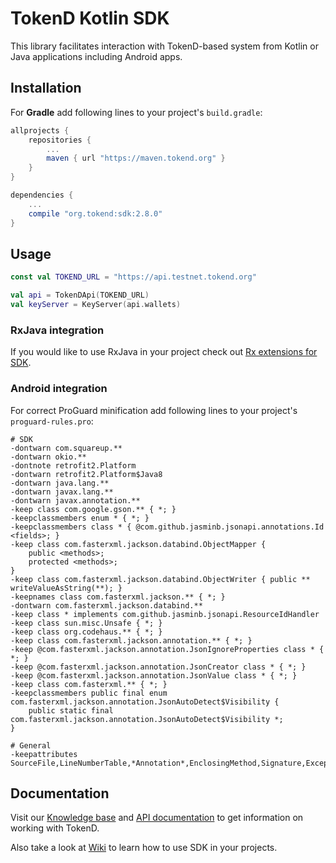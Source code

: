 # TokenD Kotlin SDK

This library facilitates interaction with TokenD-based system from Kotlin or Java applications including Android apps.

## Installation

For **Gradle** add following lines to your project's `build.gradle`:
```groovy
allprojects {
    repositories {
        ...
        maven { url "https://maven.tokend.org" }
    }
}

dependencies {
    ...
    compile "org.tokend:sdk:2.8.0"
}

```

## Usage
```kotlin
const val TOKEND_URL = "https://api.testnet.tokend.org"

val api = TokenDApi(TOKEND_URL)
val keyServer = KeyServer(api.wallets)
```

### RxJava integration
If you would like to use RxJava in your project check out [Rx extensions for SDK](https://github.com/tokend/kotlin-sdk-rx-extensions).

### Android integration
For correct ProGuard minification add following lines to your project's `proguard-rules.pro`:
```proguard
# SDK
-dontwarn com.squareup.**
-dontwarn okio.**
-dontnote retrofit2.Platform
-dontwarn retrofit2.Platform$Java8
-dontwarn java.lang.**
-dontwarn javax.lang.**
-dontwarn javax.annotation.**
-keep class com.google.gson.** { *; }
-keepclassmembers enum * { *; }
-keepclassmembers class * { @com.github.jasminb.jsonapi.annotations.Id <fields>; }
-keep class com.fasterxml.jackson.databind.ObjectMapper {
    public <methods>;
    protected <methods>;
}
-keep class com.fasterxml.jackson.databind.ObjectWriter { public ** writeValueAsString(**); }
-keepnames class com.fasterxml.jackson.** { *; }
-dontwarn com.fasterxml.jackson.databind.**
-keep class * implements com.github.jasminb.jsonapi.ResourceIdHandler
-keep class sun.misc.Unsafe { *; }
-keep class org.codehaus.** { *; }
-keep class com.fasterxml.jackson.annotation.** { *; }
-keep @com.fasterxml.jackson.annotation.JsonIgnoreProperties class * { *; }
-keep @com.fasterxml.jackson.annotation.JsonCreator class * { *; }
-keep @com.fasterxml.jackson.annotation.JsonValue class * { *; }
-keep class com.fasterxml.** { *; }
-keepclassmembers public final enum com.fasterxml.jackson.annotation.JsonAutoDetect$Visibility {
    public static final com.fasterxml.jackson.annotation.JsonAutoDetect$Visibility *;
}

# General
-keepattributes SourceFile,LineNumberTable,*Annotation*,EnclosingMethod,Signature,Exceptions,InnerClasses
```

## Documentation
Visit our [Knowledge base](https://tokend.gitbook.io/knowledge-base/) and [API documentation](https://tokend.gitlab.io/docs) to get information on working with TokenD.

Also take a look at [Wiki](https://github.com/tokend/kotlin-sdk/wiki) to learn how to use SDK in your projects.
